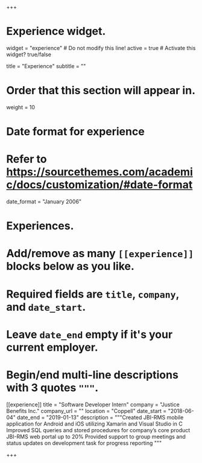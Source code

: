 +++
# Experience widget.
widget = "experience"  # Do not modify this line!
active = true  # Activate this widget? true/false

title = "Experience"
subtitle = ""

# Order that this section will appear in.
weight = 10

# Date format for experience
#   Refer to https://sourcethemes.com/academic/docs/customization/#date-format
date_format = "January 2006"

# Experiences.
#   Add/remove as many `[[experience]]` blocks below as you like.
#   Required fields are `title`, `company`, and `date_start`.
#   Leave `date_end` empty if it's your current employer.
#   Begin/end multi-line descriptions with 3 quotes `"""`.


[[experience]]
  title = "Software Developer Intern"
  company = "Justice Benefits Inc."
  company_url = ""
  location = "Coppell"
  date_start = "2018-06-04"
  date_end = "2019-01-13"
  description = """Created JBI-RMS mobile application for Android and iOS utilizing Xamarin and Visual Studio in C
  Improved SQL queries and stored procedures for company’s core product JBI-RMS web portal up to 20%
  Provided support to group meetings and status updates on development task for progress reporting
  """

+++
